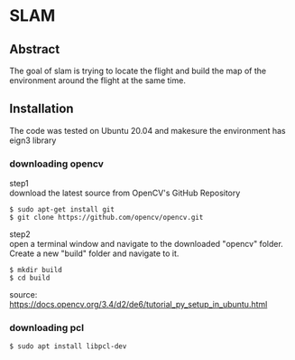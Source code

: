# SLAM

## Abstract
The goal of slam is trying to locate the flight and build the map of the environment around the flight at the same time.
## Installation
The code was tested on Ubuntu 20.04 and makesure the environment has eign3 library
### downloading opencv
step1  
download the latest source from OpenCV's GitHub Repository
```
$ sudo apt-get install git
$ git clone https://github.com/opencv/opencv.git
```
step2  
open a terminal window and navigate to the downloaded "opencv" folder. Create a new "build" folder and navigate to it.
```
$ mkdir build
$ cd build
```
source: https://docs.opencv.org/3.4/d2/de6/tutorial_py_setup_in_ubuntu.html
### downloading pcl
```
$ sudo apt install libpcl-dev
```
